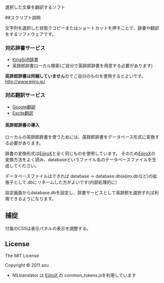 選択した文章を翻訳するソフト

##スクリプト説明

文字列を選択した状態でコピーまたはショートカットを押すことで、辞書や翻訳をするソフトウェアです。

### 対応辞書サービス

* [KingSoft辞書]
* 英辞郎辞書ローカル検索(ご自分で英辞郎辞書を用意する必要があります)

**英辞郎辞書は同梱していません**のでご自分のものを使用するとよいです。
http://www.eijiro.jp/

### 対応翻訳サービス

* [Google翻訳]
* [Excite翻訳]

#### 英辞郎辞書の導入

ローカルの英辞郎辞書を使うためには、英辞郎辞書をデータベース形式に変換する必要があります。

辞書の変換形式は[EijiroX]と全く同じものを使用しています。
そのため[EijiroX]の変換方法をよく読み、databaseというファイル名のデータベースファイルを生成してください。

データベースファイルはできれば database → database.db(eijiro.dbなど)の拡張子として.dbにリネームした方がよいです(内部処理的に)

設定画面からdatabase.dbを設定し、辞書サービスとして英辞郎を選択すれば利用できるようになります。

## 捕捉

付属のCSSは表示パネルの表示を調整する。

## License

The MIT License

Copyright © 2011 azu

* NILtranslator は [EijiroX] の common_tokens.jsを利用しています

[KingSoft辞書]:http://www.kingsoft.jp/dictionary/
[Google翻訳]:http://translate.google.co.jp/
[Excite翻訳]:http://www.excite.co.jp/world/
[EijiroX]:http://d.hatena.ne.jp/edvakf/20101122/1290423802